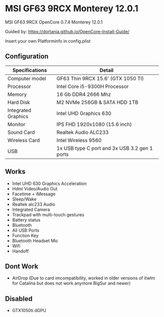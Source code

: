 # MSI GF63 9RCX Monterey 12.0.1
MSI GF63 9RCX OpenCore 0.7.4 Monterey 12.0.1

Guided by: https://dortania.github.io/OpenCore-Install-Guide/

Insert your own Platforminfo in config.plist

## Configuration

| Specifications | Detail |
| ------------------- | ------------------------------------------- |
| Computer model      | GF63 Thin 9RCX 15.6' (GTX 1050 TI)      |
| Processor           | Intel Core i5-9300H Processor     |
| Memory              | 16 Gb DDR4 2666 Mhz             |
| Hard Disk           | M2 NVMe 256GB & SATA HDD 1TB    |
| Integrated Graphics | Intel UHD Graphics 630                     |
| Monitor             | IPS FHD 1920x1080 (15.6 inch) |
| Sound Card          | Realtek Audio ALC233         |
| Wireless Card       | Intel Wireless 9560                   |
| USB                 | 1x USB type C port and 3x USB 3.2 gen 1 ports  |

## Works
- Intel UHD 630 Graphics Acceleration
- Hdmi Video/Audio Out
- Facetime + iMessage
- Sleep/Wake
- Realtek alc233 Audio
- Integrated Camera
- Trackpad with multi-touch gestures
- Battery status
- Bluetooth
- All USB Ports
- Function Key
- Bluetooth Headset Mic
- Wifi
- Handoff

## Dont Work
- AirDrop (Due to card imcompatibility, worked in older versions of itwlm for Catalina but does not work anymore BigSur and newer)

## Disabled
- GTX1050ti dGPU
